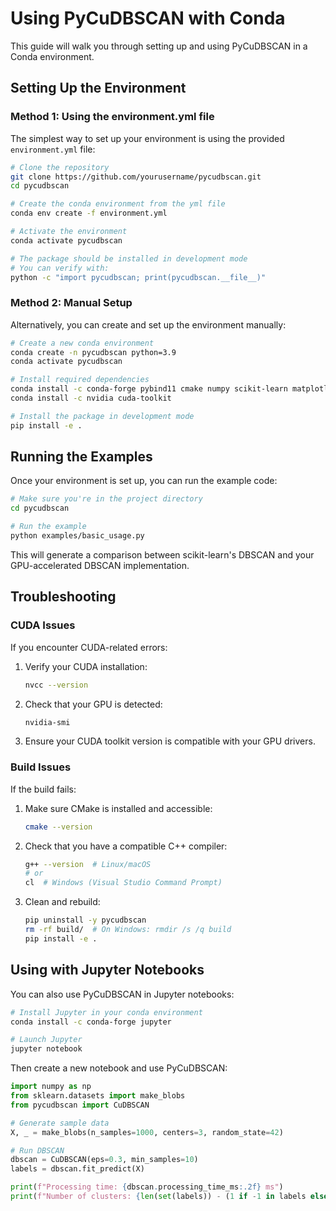 # Using PyCuDBSCAN with Conda

This guide will walk you through setting up and using PyCuDBSCAN in a Conda environment.

## Setting Up the Environment

### Method 1: Using the environment.yml file

The simplest way to set up your environment is using the provided `environment.yml` file:

```bash
# Clone the repository
git clone https://github.com/yourusername/pycudbscan.git
cd pycudbscan

# Create the conda environment from the yml file
conda env create -f environment.yml

# Activate the environment
conda activate pycudbscan

# The package should be installed in development mode
# You can verify with:
python -c "import pycudbscan; print(pycudbscan.__file__)"
```

### Method 2: Manual Setup

Alternatively, you can create and set up the environment manually:

```bash
# Create a new conda environment
conda create -n pycudbscan python=3.9
conda activate pycudbscan

# Install required dependencies
conda install -c conda-forge pybind11 cmake numpy scikit-learn matplotlib
conda install -c nvidia cuda-toolkit

# Install the package in development mode
pip install -e .
```

## Running the Examples

Once your environment is set up, you can run the example code:

```bash
# Make sure you're in the project directory
cd pycudbscan

# Run the example
python examples/basic_usage.py
```

This will generate a comparison between scikit-learn's DBSCAN and your GPU-accelerated DBSCAN implementation.

## Troubleshooting

### CUDA Issues

If you encounter CUDA-related errors:

1. Verify your CUDA installation:
   ```bash
   nvcc --version
   ```

2. Check that your GPU is detected:
   ```bash
   nvidia-smi
   ```

3. Ensure your CUDA toolkit version is compatible with your GPU drivers.

### Build Issues

If the build fails:

1. Make sure CMake is installed and accessible:
   ```bash
   cmake --version
   ```

2. Check that you have a compatible C++ compiler:
   ```bash
   g++ --version  # Linux/macOS
   # or
   cl  # Windows (Visual Studio Command Prompt)
   ```

3. Clean and rebuild:
   ```bash
   pip uninstall -y pycudbscan
   rm -rf build/  # On Windows: rmdir /s /q build
   pip install -e .
   ```

## Using with Jupyter Notebooks

You can also use PyCuDBSCAN in Jupyter notebooks:

```bash
# Install Jupyter in your conda environment
conda install -c conda-forge jupyter

# Launch Jupyter
jupyter notebook
```

Then create a new notebook and use PyCuDBSCAN:

```python
import numpy as np
from sklearn.datasets import make_blobs
from pycudbscan import CuDBSCAN

# Generate sample data
X, _ = make_blobs(n_samples=1000, centers=3, random_state=42)

# Run DBSCAN
dbscan = CuDBSCAN(eps=0.3, min_samples=10)
labels = dbscan.fit_predict(X)

print(f"Processing time: {dbscan.processing_time_ms:.2f} ms")
print(f"Number of clusters: {len(set(labels)) - (1 if -1 in labels else 0)}")
```
